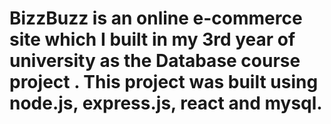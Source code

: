 # BizzBuzz is an online e-commerce site which I built in my 3rd year of university as the Database course project . This project was built using node.js, express.js, react and mysql.
